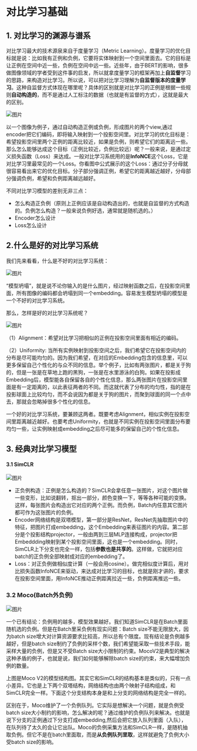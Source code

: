 # 对比学习基础

## **1. 对比学习的渊源与谱系**

对比学习最大的技术源泉来自于度量学习（Metric Learning）。度量学习的优化目标就是说：比如我有正例和负例，它要将实体映射到一个空间里面去。它的目标是让正例在空间中近一些，负例在空间中远一些。近些年，由于BERT的影响，很多做图像领域的学者受到这件事的启发，所以就拿度量学习的框架再加上**自监督**学习的思路，来构造对比学习。所以说，可以把对比学习理解为**自监督版本的度量学习**。这种自监督方式体现在哪里呢？具体的区别就是对比学习的正例是根据一些规则**自动构造的**，而不是通过人工标注的数据（也就是有监督的方式），这就是最大的区别。

![图片](https://mmbiz.qpic.cn/mmbiz_png/zHbzQPKIBPiatBXkeQWuUGBmUQ4xiahXXV2k0MibPoBNhvQX3tPFFDuTP4dTced1K9gCsXv7dISW44SicbkcRwg1ug/640?wx_fmt=png&wxfrom=5&wx_lazy=1&wx_co=1)

以一个图像为例子，通过自动构造正例或负例，形成图片的两个view,通过encoder把它们编码，即将输入映射到一个投影空间里。对比学习的优化目标是：希望投影空间里两个正例的距离比较近，如果是负例，则希望它们的距离远一些。那么怎么能够达成这个目标（正例比较近，负例比较远）呢？一般来说，是通过定义损失函数（Loss）来达成。一般对比学习系统用的是**InfoNCE**这个Loss，它是对比学习里最常见的一个Loss。你看图中公式展示的这个Loss：通过分子分母就很容易看出来它的优化目标。分子部分强调正例，希望它的距离越近越好，分母部分强调负例，希望和负例距离越远越好。

不同对比学习模型的差别无非三点：

- 怎么构造正负例（原则上正例应该是自动构造出的，也就是自监督的方式构造的。负例怎么构造？一般来说负例好选，通常就是随机选的。）
- Encoder怎么设计
- Loss怎么设计



## 2.什么是好的对比学习系统

我们先来看看，什么是不好的对比学习系统：

![图片](https://mmbiz.qpic.cn/mmbiz_png/zHbzQPKIBPiatBXkeQWuUGBmUQ4xiahXXVb2vVicZn0S1slEmNonjnYjqhuApwTruzycApic65bcyvTvLXAGvtICNQ/640?wx_fmt=png&wxfrom=5&wx_lazy=1&wx_co=1)

“模型坍塌”，就是说不论你输入的是什么图片，经过映射函数之后，在投影空间里面，所有图像的编码都会坍塌到同一个embedding。容易发生模型坍塌的模型是一个不好的对比学习系统。

那么，怎样是好的对比学习系统呢？

![图片](https://mmbiz.qpic.cn/mmbiz_png/zHbzQPKIBPiatBXkeQWuUGBmUQ4xiahXXVppnoHZnqmLqicGupbj36HjY3Ns2lZFHcGNshJTImaOnA8tDNHokTe6w/640?wx_fmt=png&wxfrom=5&wx_lazy=1&wx_co=1)

（1）Alignment：希望对比学习把相似的正例在投影空间里面有相近的编码。

（2）Uniformity: 当所有实例映射到投影空间之后，我们希望它在投影空间内的分布是尽可能均匀的。因为我们希望，在对应的Embedding包含的信息里，可以更多保留自己个性化的与众不同的信息。举个例子，比如有两张图片，都是关于狗的，但是一张是在草地上跑的黑狗，一张是在水里游泳的白狗。如果在投影成Embedding后，模型能各自保留各自的个性化信息，那么两张图片在投影空间里面是有一定距离的，以此表征两者的不同。而这就代表了分布的均匀性，指的是在投影球面上比较均匀，而不会说因为都是关于狗的图片，而聚到球面的同一个点中去，那就会忽略掉很多个性化的信息。

一个好的对比学习系统，要兼顾这两者。既要考虑Alignment，相似实例在投影空间里距离越近越好。也要考虑Uniformity，也就是不同实例在投影空间里面分布要均匀一些，让实例映射成embedding之后尽可能多的保留自己的个性化信息。

## 3. 经典对比学习模型

#### 3.1 SimCLR

![图片](https://mmbiz.qpic.cn/mmbiz_png/zHbzQPKIBPiatBXkeQWuUGBmUQ4xiahXXVs5a5gNcI2QalDtYRiac0fTFGagvrPtrUBs31Pugtn9IWOicQ7ablIMicg/640?wx_fmt=png&wxfrom=5&wx_lazy=1&wx_co=1)

- 正负例构造：正例是怎么构造的？SimCLR会拿任意一张图片，对这个图片做一些变形，比如说翻转，抠出一部分，颜色变换一下，等等各种可能的变换。这样，每张图片会构造出它对应的两个正例。而负例，Batch内任意其它图片都可作为这张图片的负例。
- Encoder网络结构是双塔模型，第一部分是ResNet，ResNet先抽取图片中的特征，把图片打成embedding，这个Embedding来表征图片的内容。第二部分是个投影结构projector，一般由两到三层MLP连接构成，projector把Embeddding映射到某个投影空间里面，这也是一个embedding。同时，SimCLR上下分支也完全一样，包括**参数也是共享的**。这样做，它就把对应batch的正负例全部映射成对应的embedding了。
- Loss：对正负例做相似度计算（一般会用cosine）。做完相似度计算后，用对比损失函数InfoNCE来驱动，来达成对比学习的目标，也就是刚才讲的，要求在投影空间里面，用InfoNCE推动正例距离拉近一些，负例距离推远一些。

### 3.2 Moco(Batch外负例)

![图片](https://mmbiz.qpic.cn/mmbiz_png/zHbzQPKIBPiatBXkeQWuUGBmUQ4xiahXXVY77LWr1pDrLLaWIq4FuLYINbDkhwmhnLbalWNZPMm4lVK8saiaSlygA/640?wx_fmt=png&wxfrom=5&wx_lazy=1&wx_co=1)

一个已有结论：负例用的越多，模型效果越好。我们知道SimCLR是在Batch里面随机选的负例。但是在Batch里采负例有现实问题：Batch size不能无限放大，因为batch size增大对计算资源要求比较高，所以总有个限度。现有结论是负例越多越好，但是batch size制约了负例的采样个数，我们希望能采取一些技术手段，能采样大量的负例，但是又不受Batch size大小限制的约束。MocoV2是典型的解决这种矛盾的例子，也就是说，我们如何能够解除batch size的约束，来大幅增加负例的数量。

上图是Moco V2的模型结构图。其实它和SimCLR的结构基本是类似的，只有一点小差异。它也是上下两个双塔结构，网络结构也由两个映射子结构组成，和SimCLR完全一样。下面这个分支结构本身是和上分支的网络结构是完全一样的。

区别在于，Moco维护了一个负例队列。它实际是想解决一个问题，就是负例受batch size大小制约的影响，怎么解决的呢？通过维护的负例队列来解决。也就是说下分支的正例通过下分支打成embedding,然后会把它放入队列里面（入队），在队列待了太久的会让它出队。Moco的负例采集方法和SimCLR一样，是随机抽取负例。但它不是在batch里面取，而是**从负例队列里取**，这样就避免了负例大小受batch size的影响。

